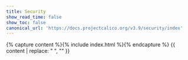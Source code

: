 ```yaml
---
title: Security
show_read_time: false
show_toc: false
canonical_url: 'https://docs.projectcalico.org/v3.9/security/index'
---
```


{% capture content %}{% include index.html %}{% endcapture %}
{{ content | replace: "    ", "" }}
